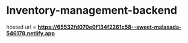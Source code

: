 # Inventory-management-backend
hosted url = **https://65532fd070e0f134f2261c58--sweet-malasada-546178.netlify.app**
